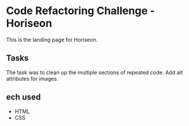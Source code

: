 # Code Refactoring Challenge -Horiseon
 This is the landing page for Horiseon.
## Tasks
The task was to clean up the multiple sections of repeated code. Add alt attributes for images.

## ech used
*  HTML
* CSS

